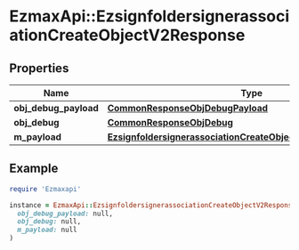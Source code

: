 # EzmaxApi::EzsignfoldersignerassociationCreateObjectV2Response

## Properties

| Name | Type | Description | Notes |
| ---- | ---- | ----------- | ----- |
| **obj_debug_payload** | [**CommonResponseObjDebugPayload**](CommonResponseObjDebugPayload.md) |  |  |
| **obj_debug** | [**CommonResponseObjDebug**](CommonResponseObjDebug.md) |  | [optional] |
| **m_payload** | [**EzsignfoldersignerassociationCreateObjectV2ResponseMPayload**](EzsignfoldersignerassociationCreateObjectV2ResponseMPayload.md) |  |  |

## Example

```ruby
require 'Ezmaxapi'

instance = EzmaxApi::EzsignfoldersignerassociationCreateObjectV2Response.new(
  obj_debug_payload: null,
  obj_debug: null,
  m_payload: null
)
```

